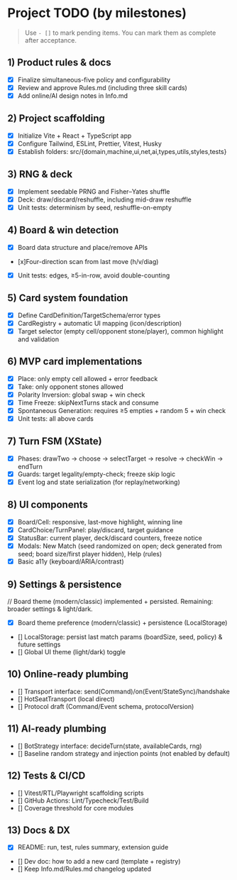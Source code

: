 # Project TODO (by milestones)

> Use `- []` to mark pending items. You can mark them as complete after acceptance.

## 1) Product rules & docs

- [x] Finalize simultaneous-five policy and configurability
- [x] Review and approve Rules.md (including three skill cards)
- [x] Add online/AI design notes in Info.md

## 2) Project scaffolding

- [x] Initialize Vite + React + TypeScript app
- [x] Configure Tailwind, ESLint, Prettier, Vitest, Husky
- [x] Establish folders: src/{domain,machine,ui,net,ai,types,utils,styles,tests}

## 3) RNG & deck

- [x] Implement seedable PRNG and Fisher–Yates shuffle
- [x] Deck: draw/discard/reshuffle, including mid-draw reshuffle
- [x] Unit tests: determinism by seed, reshuffle-on-empty

## 4) Board & win detection

- [x] Board data structure and place/remove APIs
- [x]Four-direction scan from last move (h/v/diag)
- [x] Unit tests: edges, ≥5-in-row, avoid double-counting

## 5) Card system foundation

- [x] Define CardDefinition/TargetSchema/error types
- [x] CardRegistry + automatic UI mapping (icon/description)
- [x] Target selector (empty cell/opponent stone/player), common highlight and validation

## 6) MVP card implementations

- [x] Place: only empty cell allowed + error feedback
- [x] Take: only opponent stones allowed
- [x] Polarity Inversion: global swap + win check
- [x] Time Freeze: skipNextTurns stack and consume
- [x] Spontaneous Generation: requires ≥5 empties + random 5 + win check
- [x] Unit tests: all above cards

## 7) Turn FSM (XState)

- [x] Phases: drawTwo → choose → selectTarget → resolve → checkWin → endTurn
- [x] Guards: target legality/empty-check; freeze skip logic
- [x] Event log and state serialization (for replay/networking)

## 8) UI components

- [x] Board/Cell: responsive, last-move highlight, winning line
- [x] CardChoice/TurnPanel: play/discard, target guidance
- [x] StatusBar: current player, deck/discard counters, freeze notice
- [x] Modals: New Match (seed randomized on open; deck generated from seed; board size/first player hidden), Help (rules)
- [x] Basic a11y (keyboard/ARIA/contrast)

## 9) Settings & persistence

// Board theme (modern/classic) implemented + persisted. Remaining: broader settings & light/dark.

- [x] Board theme preference (modern/classic) + persistence (LocalStorage)
- [] LocalStorage: persist last match params (boardSize, seed, policy) & future settings
- [] Global UI theme (light/dark) toggle

## 10) Online-ready plumbing

- [] Transport interface: send(Command)/on(Event/StateSync)/handshake
- [] HotSeatTransport (local direct)
- [] Protocol draft (Command/Event schema, protocolVersion)

## 11) AI-ready plumbing

- [] BotStrategy interface: decideTurn(state, availableCards, rng)
- [] Baseline random strategy and injection points (not enabled by default)

## 12) Tests & CI/CD

- [] Vitest/RTL/Playwright scaffolding scripts
- [] GitHub Actions: Lint/Typecheck/Test/Build
- [] Coverage threshold for core modules

## 13) Docs & DX

- [x] README: run, test, rules summary, extension guide
- [] Dev doc: how to add a new card (template + registry)
- [] Keep Info.md/Rules.md changelog updated
